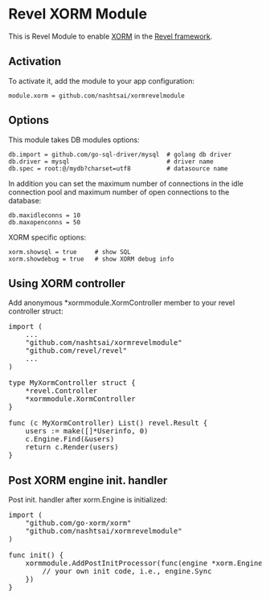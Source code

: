 Revel XORM Module
=================

This is Revel Module to enable [XORM](http://xorm.io) in the [Revel framework](http://revel.github.io/).

## Activation
To activate it, add the module to your app configuration:

	module.xorm = github.com/nashtsai/xormrevelmodule

## Options
This module takes DB modules options:

	db.import = github.com/go-sql-driver/mysql	# golang db driver
	db.driver = mysql							# driver name
	db.spec = root:@/mydb?charset=utf8			# datasource name

In addition you can set the maximum number of connections in the idle connection pool and maximum number of open connections to the database:

	db.maxidleconns = 10
	db.maxopenconns = 50

XORM specific options:

	xorm.showsql = true 	# show SQL
	xorm.showdebug = true	# show XORM debug info

## Using XORM controller
Add anonymous *xormmodule.XormController member to your revel controller struct:

<pre class="prettyprint lang-go">
import (
	...
	"github.com/nashtsai/xormrevelmodule"
	"github.com/revel/revel"
	...
)

type MyXormController struct {
	*revel.Controller
	*xormmodule.XormController
}

func (c MyXormController) List() revel.Result {
    users := make([]*Userinfo, 0)
    c.Engine.Find(&users)
	return c.Render(users)
}
</pre>

## Post XORM engine init. handler
Post init. handler after xorm.Engine is initialized:

<pre class="prettyprint lang-go">
import (
	"github.com/go-xorm/xorm"
	"github.com/nashtsai/xormrevelmodule"
)

func init() {
	xormmodule.AddPostInitProcessor(func(engine *xorm.Engine){
		// your own init code, i.e., engine.Sync
    })
}
</pre>
